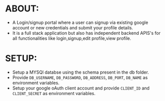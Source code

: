 # ABOUT:
 - A Login/signup portal where a user can signup via existing google account or new credentials and submit your profile details.
 - It is a full stack application but also has independent backend APIS's for all functionalities like login,signup,edit profile,view profile.
# SETUP:
- Setup a MYSQl databse using the schema present in the db folder.
- Provide `DB_USERNAME`, `DB_PASSWORD`, `DB_ADDRESS`, `DB_PORT`, `DB_NAME` as environment variables.
- Setup your google oAuth client account and provide `CLIENT_ID` and `CLIENT_SECRET` as environment variables.


